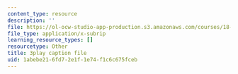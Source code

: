 ```yaml
---
content_type: resource
description: ''
file: https://ol-ocw-studio-app-production.s3.amazonaws.com/courses/18-03sc-differential-equations-fall-2011/1abebe216fd72e1f1e74f1c6c675fceb_qZHseRxAWZ8.srt
file_type: application/x-subrip
learning_resource_types: []
resourcetype: Other
title: 3play caption file
uid: 1abebe21-6fd7-2e1f-1e74-f1c6c675fceb
---
```

